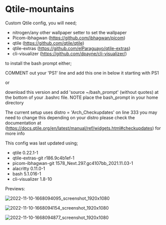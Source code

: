 # Qtile-mountains
Custom Qtile config, you will need;
- nitrogen/any other wallpaper setter to set the wallpaper
- Picom-ibhagwan (https://github.com/ibhagwan/picom)
- qtile (https://github.com/qtile/qtile)
- qtile-extras (https://github.com/elParaguayo/qtile-extras)
- cli-visualizer (https://github.com/dpayne/cli-visualizer/)

to install the bash prompt either;

COMMENT out your 'PS1' line and add this one in below it starting with PS1

or

download this version and add 'source ~/bash_prompt' (without quotes) at the bottom of your .bashrc file.
NOTE place the bash_prompt in your home directory

The current setup uses distro = 'Arch_Checkupdates' on line 333 you may need to change this depending on your distro
please check the documentation at (https://docs.qtile.org/en/latest/manual/ref/widgets.html#checkupdates) for more info

This config was last updated using;
 - qtile 0.22.1-1
 - qtile-extras-git r186.9c4b1ef-1
 - picom-ibhagwan-git 1578_Next.297.gc4107bb_2021.11.03-1
 - alacritty 0.11.0-1
 - bash 5.1.016-1
 - cli-visualizer 1.8-10

Previews:

![2022-11-10-1668094095_screenshot_1920x1080](https://user-images.githubusercontent.com/104133678/201136843-1d878360-aa59-4840-b763-a1d9715d5a23.jpg)

![2022-11-10-1668094154_screenshot_1920x1080](https://user-images.githubusercontent.com/104133678/201136604-b289cab1-63db-4906-8bcf-37546586fbcd.jpg)

![2022-11-10-1668094877_screenshot_1920x1080](https://user-images.githubusercontent.com/104133678/201139602-41226557-83f4-477e-9f4b-9705b0433f8f.jpg)

